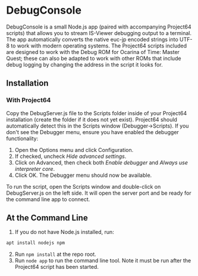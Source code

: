 # DebugConsole

DebugConsole is a small Node.js app (paired with accompanying Project64 scripts) that allows you to stream
IS-Viewer debugging output to a terminal.  The app automatically converts the native euc-jp encoded strings
into UTF-8 to work with modern operating systems.  The Project64 scripts included are designed to work with
the Debug ROM for Ocarina of Time: Master Quest; these can also be adapted to work with other ROMs that include
debug logging by changing the address in the script it looks for.

## Installation

### With Project64

Copy the DebugServer.js file to the Scripts folder inside of your Project64 installation (create the folder if
it does not yet exist).  Project64 should automatically detect this in the Scripts window (Debugger->Scripts).
If you don't see the Debugger menu, ensure you have enabled the debugger functionality:

1. Open the Options menu and click Configuration.
2. If checked, uncheck *Hide advanced settings*.
3. Click on Advanced, then check both *Enable debugger* and *Always use interpreter core*.
4. Click OK.  The Debugger menu should now be available.

To run the script, open the Scripts window and double-click on DebugServer.js on the left side. It will open the
server port and be ready for the command line app to connect.

## At the Command Line

1. If you do not have Node.js installed, run:
```bash
apt install nodejs npm
```
2. Run `npm install` at the repo root.
3. Run `node app` to run the command line tool.  Note it must be run after the Project64 script has been started.

